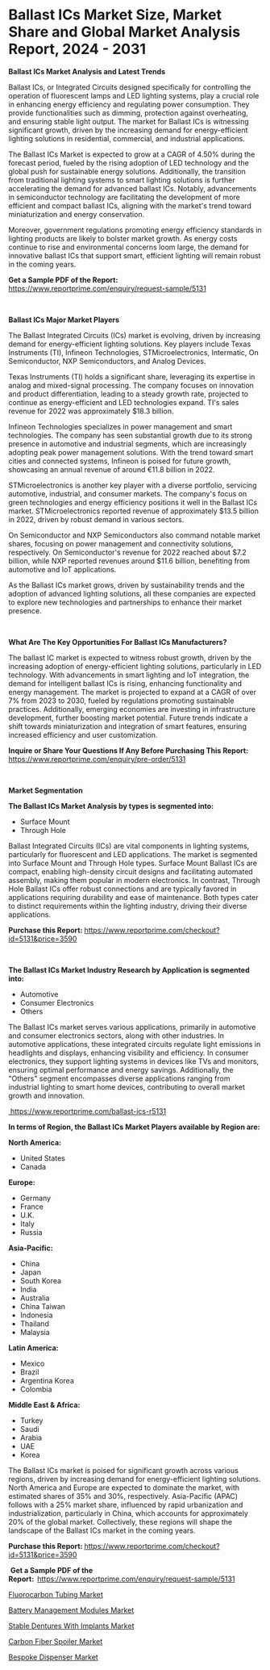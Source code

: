 <p><h1>Ballast ICs Market Size, Market Share and Global Market Analysis Report, 2024 - 2031</h1></p><p><strong>Ballast ICs Market Analysis and Latest Trends</strong></p>
<p><p>Ballast ICs, or Integrated Circuits designed specifically for controlling the operation of fluorescent lamps and LED lighting systems, play a crucial role in enhancing energy efficiency and regulating power consumption. They provide functionalities such as dimming, protection against overheating, and ensuring stable light output. The market for Ballast ICs is witnessing significant growth, driven by the increasing demand for energy-efficient lighting solutions in residential, commercial, and industrial applications.</p><p>The Ballast ICs Market is expected to grow at a CAGR of 4.50% during the forecast period, fueled by the rising adoption of LED technology and the global push for sustainable energy solutions. Additionally, the transition from traditional lighting systems to smart lighting solutions is further accelerating the demand for advanced ballast ICs. Notably, advancements in semiconductor technology are facilitating the development of more efficient and compact ballast ICs, aligning with the market's trend toward miniaturization and energy conservation.</p><p>Moreover, government regulations promoting energy efficiency standards in lighting products are likely to bolster market growth. As energy costs continue to rise and environmental concerns loom large, the demand for innovative ballast ICs that support smart, efficient lighting will remain robust in the coming years.</p></p>
<p><strong>Get a Sample PDF of the Report:&nbsp;</strong> <a href="https://www.reportprime.com/enquiry/request-sample/5131">https://www.reportprime.com/enquiry/request-sample/5131</a></p>
<p>&nbsp;</p>
<p><strong>Ballast ICs Major Market Players</strong></p>
<p><p>The Ballast Integrated Circuits (ICs) market is evolving, driven by increasing demand for energy-efficient lighting solutions. Key players include Texas Instruments (TI), Infineon Technologies, STMicroelectronics, Intermatic, On Semiconductor, NXP Semiconductors, and Analog Devices.</p><p>Texas Instruments (TI) holds a significant share, leveraging its expertise in analog and mixed-signal processing. The company focuses on innovation and product differentiation, leading to a steady growth rate, projected to continue as energy-efficient and LED technologies expand. TI's sales revenue for 2022 was approximately $18.3 billion.</p><p>Infineon Technologies specializes in power management and smart technologies. The company has seen substantial growth due to its strong presence in automotive and industrial segments, which are increasingly adopting peak power management solutions. With the trend toward smart cities and connected systems, Infineon is poised for future growth, showcasing an annual revenue of around €11.8 billion in 2022.</p><p>STMicroelectronics is another key player with a diverse portfolio, servicing automotive, industrial, and consumer markets. The company's focus on green technologies and energy efficiency positions it well in the Ballast ICs market. STMicroelectronics reported revenue of approximately $13.5 billion in 2022, driven by robust demand in various sectors.</p><p>On Semiconductor and NXP Semiconductors also command notable market shares, focusing on power management and connectivity solutions, respectively. On Semiconductor's revenue for 2022 reached about $7.2 billion, while NXP reported revenues around $11.6 billion, benefiting from automotive and IoT applications. </p><p>As the Ballast ICs market grows, driven by sustainability trends and the adoption of advanced lighting solutions, all these companies are expected to explore new technologies and partnerships to enhance their market presence.</p></p>
<p>&nbsp;</p>
<p><strong>What Are The Key Opportunities For Ballast ICs Manufacturers?</strong></p>
<p><p>The ballast IC market is expected to witness robust growth, driven by the increasing adoption of energy-efficient lighting solutions, particularly in LED technology. With advancements in smart lighting and IoT integration, the demand for intelligent ballast ICs is rising, enhancing functionality and energy management. The market is projected to expand at a CAGR of over 7% from 2023 to 2030, fueled by regulations promoting sustainable practices. Additionally, emerging economies are investing in infrastructure development, further boosting market potential. Future trends indicate a shift towards miniaturization and integration of smart features, ensuring increased efficiency and user customization.</p></p>
<p><strong>Inquire or Share Your Questions If Any Before Purchasing This Report:</strong> <a href="https://www.reportprime.com/enquiry/pre-order/5131">https://www.reportprime.com/enquiry/pre-order/5131</a></p>
<p>&nbsp;</p>
<p><strong>Market Segmentation</strong></p>
<p><strong>The Ballast ICs Market Analysis by types is segmented into:</strong></p>
<p><ul><li>Surface Mount</li><li>Through Hole</li></ul></p>
<p><p>Ballast Integrated Circuits (ICs) are vital components in lighting systems, particularly for fluorescent and LED applications. The market is segmented into Surface Mount and Through Hole types. Surface Mount Ballast ICs are compact, enabling high-density circuit designs and facilitating automated assembly, making them popular in modern electronics. In contrast, Through Hole Ballast ICs offer robust connections and are typically favored in applications requiring durability and ease of maintenance. Both types cater to distinct requirements within the lighting industry, driving their diverse applications.</p></p>
<p><strong>Purchase this Report:&nbsp;</strong><a href="https://www.reportprime.com/checkout?id=5131&price=3590">https://www.reportprime.com/checkout?id=5131&price=3590</a></p>
<p>&nbsp;</p>
<p><strong>The Ballast ICs Market Industry Research by Application is segmented into:</strong></p>
<p><ul><li>Automotive</li><li>Consumer Electronics</li><li>Others</li></ul></p>
<p><p>The Ballast ICs market serves various applications, primarily in automotive and consumer electronics sectors, along with other industries. In automotive applications, these integrated circuits regulate light emissions in headlights and displays, enhancing visibility and efficiency. In consumer electronics, they support lighting systems in devices like TVs and monitors, ensuring optimal performance and energy savings. Additionally, the "Others" segment encompasses diverse applications ranging from industrial lighting to smart home devices, contributing to overall market growth and innovation.</p></p>
<p><a href="https://www.reportprime.com/ballast-ics-r5131">&nbsp;https://www.reportprime.com/ballast-ics-r5131</a></p>
<p><strong>In terms of Region, the Ballast ICs Market Players available by Region are:</strong></p>
<p>
    <p> <strong> North America: </strong>
        <ul>
            <li>United States</li>
            <li>Canada</li>
        </ul>
        </p> 
    <p> <strong> Europe: </strong>
        <ul>
            <li>Germany</li>
            <li>France</li>
            <li>U.K.</li>
            <li>Italy</li>
            <li>Russia</li>
        </ul>
        </p> 
    <p> <strong> Asia-Pacific: </strong>
        <ul>
            <li>China</li>
            <li>Japan</li>
            <li>South Korea</li>
            <li>India</li>
            <li>Australia</li>
            <li>China Taiwan</li>
            <li>Indonesia</li>
            <li>Thailand</li>
            <li>Malaysia</li>
        </ul>
        </p> 
    <p> <strong> Latin America: </strong>
        <ul>
            <li>Mexico</li>
            <li>Brazil</li>
            <li>Argentina Korea</li>
            <li>Colombia</li>
        </ul>
        </p> 
    <p> <strong> Middle East & Africa: </strong>
        <ul>
            <li>Turkey</li>
            <li>Saudi</li>
            <li>Arabia</li>
            <li>UAE</li>
            <li>Korea</li>
        </ul>
    </p>
    </p>
<p><p>The Ballast ICs market is poised for significant growth across various regions, driven by increasing demand for energy-efficient lighting solutions. North America and Europe are expected to dominate the market, with estimated shares of 35% and 30%, respectively. Asia-Pacific (APAC) follows with a 25% market share, influenced by rapid urbanization and industrialization, particularly in China, which accounts for approximately 20% of the global market. Collectively, these regions will shape the landscape of the Ballast ICs market in the coming years.</p></p>
<p><strong>Purchase this Report: </strong><a href="https://www.reportprime.com/checkout?id=5131&price=3590">https://www.reportprime.com/checkout?id=5131&price=3590</a></p>
<p>&nbsp;<strong>Get a Sample PDF of the Report:&nbsp;&nbsp;</strong><a href="https://www.reportprime.com/enquiry/request-sample/5131">https://www.reportprime.com/enquiry/request-sample/5131</a></p>
<p><strong></strong></p>
<p><p><a href="https://www.linkedin.com/pulse/fluorocarbon-tubing-market-size-share-trends-analysis-report-8q3uc?trackingId=8zwtmbT8TO6s%2Foqwq%2BgEQQ%3D%3D">Fluorocarbon Tubing Market</a></p><p><a href="https://github.com/FosterFahey91/Market-Research-Report-List-1/blob/main/battery-management-modules-market.md">Battery Management Modules Market</a></p><p><a href="https://issuu.com/reportprime-2/docs/stable-dentures-with-implants-marke_52d7514d047401">Stable Dentures With Implants Market</a></p><p><a href="https://www.linkedin.com/pulse/emerging-opportunities-challenges-global-carbon-fiber-spoiler-zmy9e?trackingId=4Uds7dBYQ%2BK2f0noLAiYiA%3D%3D">Carbon Fiber Spoiler Market</a></p><p><a href="https://issuu.com/reportprime-2/docs/bespoke-dispenser-market-size-2030._e5ef3e3be02c70">Bespoke Dispenser Market</a></p></p>